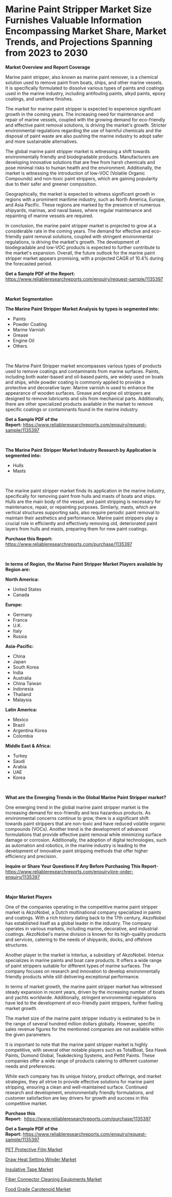 <p><h1>Marine Paint Stripper Market Size Furnishes Valuable Information Encompassing Market Share, Market Trends, and Projections Spanning from 2023 to 2030</h1></p><p><strong>Market Overview and Report Coverage</strong></p>
<p><p>Marine paint stripper, also known as marine paint remover, is a chemical solution used to remove paint from boats, ships, and other marine vessels. It is specifically formulated to dissolve various types of paints and coatings used in the marine industry, including antifouling paints, alkyd paints, epoxy coatings, and urethane finishes.</p><p>The market for marine paint stripper is expected to experience significant growth in the coming years. The increasing need for maintenance and repair of marine vessels, coupled with the growing demand for eco-friendly and effective paint removal solutions, is driving the market's growth. Stricter environmental regulations regarding the use of harmful chemicals and the disposal of paint waste are also pushing the marine industry to adopt safer and more sustainable alternatives.</p><p>The global marine paint stripper market is witnessing a shift towards environmentally friendly and biodegradable products. Manufacturers are developing innovative solutions that are free from harsh chemicals and pose minimal risks to human health and the environment. Additionally, the market is witnessing the introduction of low-VOC (Volatile Organic Compounds) and non-toxic paint strippers, which are gaining popularity due to their safer and greener composition.</p><p>Geographically, the market is expected to witness significant growth in regions with a prominent maritime industry, such as North America, Europe, and Asia Pacific. These regions are marked by the presence of numerous shipyards, marinas, and naval bases, where regular maintenance and repainting of marine vessels are required.</p><p>In conclusion, the marine paint stripper market is projected to grow at a considerable rate in the coming years. The demand for effective and eco-friendly paint removal solutions, coupled with stringent environmental regulations, is driving the market's growth. The development of biodegradable and low-VOC products is expected to further contribute to the market's expansion. Overall, the future outlook for the marine paint stripper market appears promising, with a projected CAGR of 10.4% during the forecasted period.</p></p>
<p><strong>Get a Sample PDF of the Report:</strong> <a href="https://www.reliableresearchreports.com/enquiry/request-sample/1135397">https://www.reliableresearchreports.com/enquiry/request-sample/1135397</a></p>
<p>&nbsp;</p>
<p><strong>Market Segmentation</strong></p>
<p><strong>The Marine Paint Stripper Market Analysis by types is segmented into:</strong></p>
<p><ul><li>Paints</li><li>Powder Coating</li><li>Marine Varnish</li><li>Grease</li><li>Engine Oil</li><li>Others</li></ul></p>
<p>&nbsp;</p>
<p><p>The Marine Paint Stripper market encompasses various types of products used to remove coatings and contaminants from marine surfaces. Paints, including both water-based and oil-based paints, are widely used on boats and ships, while powder coating is commonly applied to provide a protective and decorative layer. Marine varnish is used to enhance the appearance of wooden surfaces. Grease and engine oil strippers are designed to remove lubricants and oils from mechanical parts. Additionally, there are other specialized products available in the market to remove specific coatings or contaminants found in the marine industry.</p></p>
<p><strong>Get a Sample PDF of the Report:</strong>&nbsp;<a href="https://www.reliableresearchreports.com/enquiry/request-sample/1135397">https://www.reliableresearchreports.com/enquiry/request-sample/1135397</a></p>
<p>&nbsp;</p>
<p><strong>The Marine Paint Stripper Market Industry Research by Application is segmented into:</strong></p>
<p><ul><li>Hulls</li><li>Masts</li></ul></p>
<p>&nbsp;</p>
<p><p>The marine paint stripper market finds its application in the marine industry, specifically for removing paint from hulls and masts of boats and ships. Hulls are the main body of the vessel, and paint stripping is necessary for maintenance, repair, or repainting purposes. Similarly, masts, which are vertical structures supporting sails, also require periodic paint removal to maintain their aesthetics and performance. Marine paint strippers play a crucial role in efficiently and effectively removing old, deteriorated paint layers from hulls and masts, preparing them for new paint coatings.</p></p>
<p><strong>Purchase this Report:</strong>&nbsp; <a href="https://www.reliableresearchreports.com/purchase/1135397">https://www.reliableresearchreports.com/purchase/1135397</a></p>
<p>&nbsp;</p>
<p><strong>In terms of Region, the Marine Paint Stripper Market Players available by Region are:</strong></p>
<p>
    <p> <strong> North America: </strong>
        <ul>
            <li>United States</li>
            <li>Canada</li>
        </ul>
        </p> 
    <p> <strong> Europe: </strong>
        <ul>
            <li>Germany</li>
            <li>France</li>
            <li>U.K.</li>
            <li>Italy</li>
            <li>Russia</li>
        </ul>
        </p> 
    <p> <strong> Asia-Pacific: </strong>
        <ul>
            <li>China</li>
            <li>Japan</li>
            <li>South Korea</li>
            <li>India</li>
            <li>Australia</li>
            <li>China Taiwan</li>
            <li>Indonesia</li>
            <li>Thailand</li>
            <li>Malaysia</li>
        </ul>
        </p> 
    <p> <strong> Latin America: </strong>
        <ul>
            <li>Mexico</li>
            <li>Brazil</li>
            <li>Argentina Korea</li>
            <li>Colombia</li>
        </ul>
        </p> 
    <p> <strong> Middle East & Africa: </strong>
        <ul>
            <li>Turkey</li>
            <li>Saudi</li>
            <li>Arabia</li>
            <li>UAE</li>
            <li>Korea</li>
        </ul>
    </p>
    </p>
<p>&nbsp;</p>
<p><strong>What are the Emerging Trends in the Global Marine Paint Stripper market?</strong></p>
<p><p>One emerging trend in the global marine paint stripper market is the increasing demand for eco-friendly and less hazardous products. As environmental concerns continue to grow, there is a significant shift towards paint strippers that are non-toxic and have reduced volatile organic compounds (VOCs). Another trend is the development of advanced formulations that provide effective paint removal while minimizing surface damage or corrosion. Additionally, the adoption of digital technologies, such as automation and robotics, in the marine industry is leading to the development of innovative paint stripping methods that offer higher efficiency and precision.</p></p>
<p><strong>Inquire or Share Your Questions If Any Before Purchasing This Report</strong>- <a href="https://www.reliableresearchreports.com/enquiry/pre-order-enquiry/1135397">https://www.reliableresearchreports.com/enquiry/pre-order-enquiry/1135397</a></p>
<p>&nbsp;</p>
<p><strong>Major Market Players</strong></p>
<p><p>One of the companies operating in the competitive marine paint stripper market is AkzoNobel, a Dutch multinational company specialized in paints and coatings. With a rich history dating back to the 17th century, AkzoNobel has established itself as a global leader in the industry. The company operates in various markets, including marine, decorative, and industrial coatings. AkzoNobel's marine division is known for its high-quality products and services, catering to the needs of shipyards, docks, and offshore structures.</p><p>Another player in the market is Interlux, a subsidiary of AkzoNobel. Interlux specializes in marine paints and boat care products. It offers a wide range of paint strippers suitable for different types of marine surfaces. The company focuses on research and innovation to develop environmentally friendly products while still delivering exceptional performance.</p><p>In terms of market growth, the marine paint stripper market has witnessed steady expansion in recent years, driven by the increasing number of boats and yachts worldwide. Additionally, stringent environmental regulations have led to the development of eco-friendly paint strippers, further fueling market growth.</p><p>The market size of the marine paint stripper industry is estimated to be in the range of several hundred million dollars globally. However, specific sales revenue figures for the mentioned companies are not available within the given parameters.</p><p>It is important to note that the marine paint stripper market is highly competitive, with several other notable players such as TotalBoat, Sea Hawk Paints, Dumond Global, Teakdecking Systems, and Pettit Paints. These companies offer a wide range of products catering to different customer needs and preferences.</p><p>While each company has its unique history, product offerings, and market strategies, they all strive to provide effective solutions for marine paint stripping, ensuring a clean and well-maintained surface. Continued research and development, environmentally friendly formulations, and customer satisfaction are key drivers for growth and success in this competitive market.</p></p>
<p><strong>Purchase this Report:</strong>&nbsp;&nbsp;<a href="https://www.reliableresearchreports.com/purchase/1135397">https://www.reliableresearchreports.com/purchase/1135397</a></p>
<p></p>
<p><strong>Get a Sample PDF of the Report:</strong>&nbsp;<a href="https://www.reliableresearchreports.com/enquiry/request-sample/1135397">https://www.reliableresearchreports.com/enquiry/request-sample/1135397</a></p>
<p><p><a href="https://github.com/aliciawhite5576/Market-Research-Report-List-1/blob/main/pet-protective-film-market.md">PET Protective Film Market</a></p><p><a href="https://medium.com/@madelynhowe/draw-heat-setting-winder-nbsp-market-focuses-on-market-share-size-and-projected-forecast-till-2030-060e04a736ae">Draw Heat Setting Winder Market</a></p><p><a href="https://github.com/marloy8/Market-Research-Report-List-1/blob/main/insulative-tape-market.md">Insulative Tape Market</a></p><p><a href="https://medium.com/@ebbakautzer/fiber-connector-cleaning-equipments-market-comprehensive-assessment-by-type-application-and-c2b3e3c97891">Fiber Connector Cleaning Equipments Market</a></p><p><a href="https://medium.com/@majorwalker1947/food-grade-carotenoid-market-trends-and-market-analysis-forecasted-for-period-2023-2030-50659f088a23">Food Grade Carotenoid Market</a></p></p>